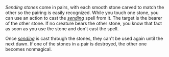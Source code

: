 _Sending stones_ come in pairs, with each smooth stone carved to match the other so the pairing is easily recognized. While you touch one stone, you can use an action to cast the _[sending](http://dnd5e.wikidot.com/spell:sending)_ spell from it. The target is the bearer of the other stone. If no creature bears the other stone, you know that fact as soon as you use the stone and don't cast the spell.

Once _[sending](http://dnd5e.wikidot.com/spell:sending)_ is cast through the stones, they can't be used again until the next dawn. If one of the stones in a pair is destroyed, the other one becomes nonmagical.